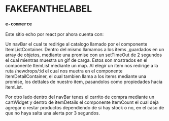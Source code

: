 # FAKEFANTHELABEL 
### `e-commerce`

Este sitio echo por react por ahora cuenta con:

Un navBar el cual te redirige al catalogo llamado por el componente ItemListContainer.
Dentro del mismo llamamos a los items ,guardados en un array de objetos, mediante una promise con un setTimeOut de 2 segundos el cual mientras muestra un gif de carga.
Estos son mostrados en el componente ItemList mediante un map.
Al elegir un item nos redirige a la ruta /newdrops/:id el cual nos muetra en el componente itemDetailContainer, el cual tambien llama a los items mediante una promise, los dettales de nuestro item, pasandolos como propiedades hacia itemList.

Por otro lado dentro del navBar tenes el carrito de compra mediante un cartWidget y dentro de itemDetails el componente ItemCount el cual deja agregar o restar productos dependiendo de si hay stock o no, en el caso de que no haya salta una alerta por 3 segundos.
